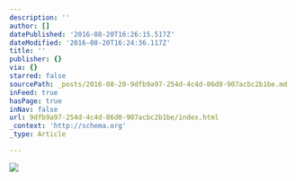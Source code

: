```yaml
---
description: ''
author: []
datePublished: '2016-08-20T16:26:15.517Z'
dateModified: '2016-08-20T16:24:36.117Z'
title: ''
publisher: {}
via: {}
starred: false
sourcePath: _posts/2016-08-20-9dfb9a97-254d-4c4d-86d0-907acbc2b1be.md
inFeed: true
hasPage: true
inNav: false
url: 9dfb9a97-254d-4c4d-86d0-907acbc2b1be/index.html
_context: 'http://schema.org'
_type: Article

---
```

![](https://the-grid-user-content.s3-us-west-2.amazonaws.com/3cde2353-75b7-4400-83bf-58d20a071c8a.jpg)